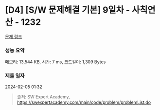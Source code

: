 # [D4] [S/W 문제해결 기본] 9일차 - 사칙연산 - 1232 

[문제 링크](https://swexpertacademy.com/main/code/problem/problemDetail.do?contestProbId=AV141J8KAIcCFAYD) 

### 성능 요약

메모리: 13,544 KB, 시간: 7 ms, 코드길이: 1,309 Bytes

### 제출 일자

2024-02-05 01:32



> 출처: SW Expert Academy, https://swexpertacademy.com/main/code/problem/problemList.do